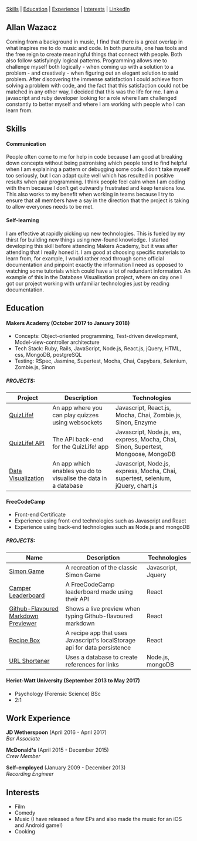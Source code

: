 [Skills](#skills) | [Education](#education) | [Experience](#experience) | [Interests](#interests) | [LinkedIn](https://www.linkedin.com/in/allan-wazacz-88a780139/)

## Allan Wazacz

Coming from a background in music, I find that there is a great overlap in what inspires me to do music and code. In both pursuits, one has tools and the free reign to create meaningful things that connect with people. Both also follow satisfyingly logical patterns. Programming allows me to challenge myself both logically - when coming up with a solution to a problem - and creatively - when figuring out an elegant solution to said problem. After discovering the immense satisfaction I could achieve from solving a problem with code, and the fact that this satisfaction could not be matched in any other way, I decided that this was the life for me. I am a javascript and ruby developer looking for a role where I am challenged constantly to better myself and where I am working with people who I can learn from.

## <a name="skills">Skills</a>

#### Communication

People often come to me for help in code because I am good at breaking down concepts without being patronising which people tend to find helpful when I am explaining a pattern or debugging some code. I don’t take myself too seriously, but I can adapt quite well which has resulted in positive results when pair programming. I think people feel calm when I am coding with them because I don’t get outwardly frustrated and keep tensions low. This also works to my benefit when working in teams because I try to ensure that all members have a say in the direction that the project is taking to allow everyones needs to be met.

#### Self-learning

I am effective at rapidly picking up new technologies. This is fueled by my thirst for building new things using new-found knowledge. I started developing this skill before attending Makers Academy, but it was after attending that I really honed it. I am good at choosing specific materials to learn from, for example, I would rather read through some official documentation and pinpoint exactly the information I need as opposed to watching some tutorials which could have a lot of redundant information. An example of this in the Database Visualisation project, where on day one I got our project working with unfamiliar technologies just by reading documentation. 

## <a name="education">Education</a>

#### Makers Academy (October 2017 to January 2018)

- Concepts: Object-oriented programming, Test-driven development, Model-view-controller architecture
- Tech Stack: Ruby, Rails, JavaScript, Node.js, React.js, jQuery, HTML, css, MongoDB, postgreSQL
- Testing: RSpec, Jasmine, Supertest, Mocha, Chai, Capybara, Selenium, Zombie.js, Sinon

##### PROJECTS:

| Project | Description | Technologies |
| --- | --- | --- |
| [QuizLife!](https://github.com/cazwazacz/pub-quiz-app) | An app where you can play quizzes using websockets | Javascript, React.js, Mocha, Chai, Zombie.js, Sinon, Enzyme |
| [QuizLife! API](https://github.com/cazwazacz/pub-quiz-api) | The API back-end for the QuizLife! app | Javascript, Node.js, ws, express, Mocha, Chai, Sinon, Supertest, Mongoose, MongoDB |
| [Data Visualization](https://github.com/cazwazacz/Database-visualization) | An app which enables you do to visualise the data in a database | Javascript, Node.js, express, Mocha, Chai, supertest, selenium, jQuery, chart.js |

#### FreeCodeCamp

- Front-end Certificate
- Experience using front-end technologies such as Javascript and React
- Experience using back-end technologies such as Node.js and mongoDB

##### PROJECTS:

Name | Description | Technologies
------------ | ------------- | ------------
[Simon Game](https://github.com/cazwazacz/Simon-Game/) | A recreation of the classic Simon Game | Javascript, Jquery
[Camper Leaderboard](https://github.com/cazwazacz/camper-leaderboard) | A FreeCodeCamp leaderboard made using their API | React
[Github-Flavoured Markdown Previewer](https://github.com/cazwazacz/github-markdown-previewer) | Shows a live preview when typing Github-flavoured markdown | React
[Recipe Box](https://github.com/cazwazacz/recipe-box) | A recipe app that uses Javascript's localStorage api for data persistence | React
[URL Shortener](https://github.com/cazwazacz/url-shortener/) | Uses a database to create references for links | Node.js, mongoDB

#### Heriot-Watt University (September 2013 to May 2017)

- Psychology (Forensic Science) BSc
- 2:1

## <a name="experience">Work Experience</a>

**JD Wetherspoon** (April 2016 - April 2017)   
*Bar Associate*  

**McDonald's** (April 2015 - December 2015)    
*Crew Member*

**Self-employed** (January 2009 - December 2013)   
*Recording Engineer*  

## <a name="interests">Interests</a>

 - Film
 - Comedy
 - Music (I have released a few EPs and also made the music for an iOS and Android game!)
 - Cooking
